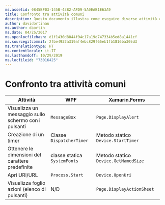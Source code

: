 ```yaml
---
ms.assetid: 0B45BF03-145B-43B2-AFD9-5A0EAB1E63A9
title: Confronto tra attività comuni
description: Questo documento illustra come eseguire diverse attività comuni in WPF e in Xamarin.Forms. Esamina i pulsanti, i timer, le dimensioni del carattere, l'apertura di un URI e la visualizzazione di un foglio di azione.
author: davidortinau
ms.author: daortin
ms.date: 04/26/2017
ms.openlocfilehash: d1f1430d8044f94c17a19d747334b5ed8a1441cf
ms.sourcegitcommit: 2fbe4932a319af4ebc829f65eb1fb1816ba305d3
ms.translationtype: HT
ms.contentlocale: it-IT
ms.lasthandoff: 10/29/2019
ms.locfileid: "73016425"
---
```

# <a name="common-tasks-comparison"></a>Confronto tra attività comuni

| Attività | WPF | Xamarin.Forms |
|--- |--- |--- |
|Visualizza un messaggio sullo schermo con i pulsanti|`MessageBox`|`Page.DisplayAlert`|
|Creazione di un timer|Classe `DispatcherTimer`|Metodo statico `Device.StartTimer`|
|Ottenere le dimensioni del carattere predefinite|classe statica `SystemFonts`|Metodo statico `Device.GetNamedSize`|
|Apri URI/URL|`Process.Start`|`Device.OpenUri`|
|Visualizza foglio azioni (elenco di pulsanti)|N/D|`Page.DisplayActionSheet`|
